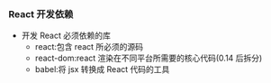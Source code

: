 ### React 开发依赖

- 开发 React 必须依赖的库
  - react:包含 react 所必须的源码
  - react-dom:react 渲染在不同平台所需要的核心代码(0.14 后拆分)
  - babel:将 jsx 转换成 React 代码的工具

